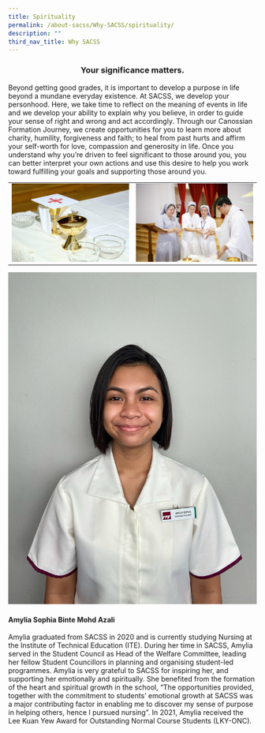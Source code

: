 ```yaml
---
title: Spirituality
permalink: /about-sacss/Why-SACSS/spirituality/
description: ""
third_nav_title: Why SACSS
---
```

### <center>Your significance matters.</center>

Beyond getting good grades, it is important to develop a purpose in life beyond a mundane everyday existence. At SACSS, we develop your personhood. Here, we take time to reflect on the meaning of events in life and we develop your ability to explain why you believe, in order to guide your sense of right and wrong and act accordingly. Through our Canossian Formation Journey, we create opportunities for you to learn more about charity, humility, forgiveness and faith; to heal from past hurts and affirm your self-worth for love, compassion and generosity in life. Once you understand why you’re driven to feel significant to those around you, you can better interpret your own actions and use this desire to help you work toward fulfilling your goals and supporting those around you.

|   |   |
|---|---|
|![](/images/About%20us/FD_0056-1536x1024.jpg)   | ![](/images/About%20us/N5-1536x1024.jpg)  |

![](/images/About%20us/Amylia-Sophia-Banner-Image-5.jpeg)

#### **Amylia Sophia Binte Mohd Azali**

Amylia graduated from SACSS in 2020 and is currently studying Nursing at the Institute of Technical Education (ITE). During her time in SACSS, Amylia served in the Student Council as Head of the Welfare Committee, leading her fellow Student Councillors in planning and organising student-led programmes. Amylia is very grateful to SACSS for inspiring her, and supporting her emotionally and spiritually. She benefited from the formation of the heart and spiritual growth in the school, “The opportunities provided, together with the commitment to students’ emotional growth at SACSS was a major contributing factor in enabling me to discover my sense of purpose in helping others, hence I pursued nursing”. In 2021, Amylia received the Lee Kuan Yew Award for Outstanding Normal Course Students (LKY-ONC).